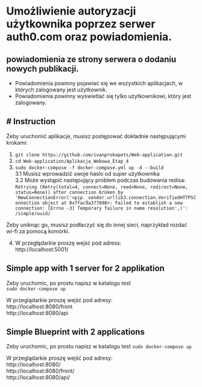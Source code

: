 # Umożliwienie autoryzacji użytkownika poprzez serwer auth0.com oraz powiadomienia.
## powiadomienia ze strony serwera o dodaniu nowych publikacji. 
* Powiadomienia powinny pojawiać się we wszystkich aplikacjach, w których zalogowany jest użytkownik.
* Powiadomienia powinny wyświetlać się tylko użytkownikowi, który jest zalogowany.

## # Instruction  
Żeby uruchomić aplikacje, musisz postępować dokładnie następującymi krokami:
1. `git clone https://github.com/ivanprokopets/Web-application.git`  
2. `cd Web-application/Aplikacja_Webowa_Etap_4`  
3. `sudo docker-compose -f docker-compose.yml up -d --build`  
    3.1 Musisz wprowadzić swoje haslo od super użytkownika  
    3.2 Może wystąpić następujący problem podczas budowania redisa:  
`Retrying (Retry(total=4, connect=None, read=None, redirect=None, status=None)) after connection broken by 'NewConnectionError('<pip._vendor.urllib3.connection.VerifiedHTTPSConnection object at 0x7fac9a377898>: Failed to establish a new connection: [Errno -3] Temporary failure in name resolution',)': /simple/uuid/`

Żeby uniknąc go, musisz podłaczyć się do innej sieci, naprzykład rozdać wi-fi za pomocą komórki.

4. W przegłądarkie proszę wejść pod adress:  
http://localhost:5001/

## Simple app with 1 server for 2 applikation

Zeby uruchomic, po prostu napisz w katalogu test  
`sudo docker-compose up`  

W przeglądarkie proszę wejść pod adresy:  
http://localhost:8080/front  
http://localhost:8080/api 


## Simple Blueprint with 2 applications
Zeby uruchomic, po prostu napisz w katalogu test
`sudo docker-compose up`  

W przeglądarkie proszę wejść pod adresy:  
http://localhost:8080/  
http://localhost:8080/front/  
http://localhost:8080/api/   


